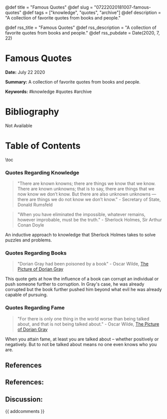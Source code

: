 @def title = "Famous Quotes"
@def slug = "07222020181007-famous-quotes"
@def tags = ["knowledge", "quotes", "archive"]
@def description = "A collection of favorite quotes from books and people."

@def rss_title = "Famous Quotes"
@def rss_description = "A collection of favorite quotes from books and people."
@def rss_pubdate = Date(2020, 7, 22)


Famous Quotes
=========

**Date:** July 22 2020

**Summary:** A collection of favorite quotes from books and people.

**Keywords:** #knowledge #quotes #archive

Bibliography
==========

Not Available

Table of Contents
=========

\toc

### Quotes Regarding Knowledge

> "There are known knowns; there are things we know that we know. There are known unknowns; that is to say, there are things that we now know we don’t know. But there are also unknown unknowns — there are things we do not know we don’t know." - Secretary of State, Donald Rumsfeld


> "When you have eliminated the impossible, whatever remains, however improbable, must be the truth." - Sherlock Holmes, Sir Arthur Conan Doyle


An inductive approach to knowledge that Sherlock Holmes takes to solve puzzles and problems.

### Quotes Regarding Books

> "Dorian Gray had been poisoned by a book" - Oscar Wilde, [The Picture of Dorian Gray](/04202022021854-picture-dorian-gray.md)


This quote gets at how the influence of a book can corrupt an individual or push someone further to corruption. In Gray's case, he was already corrupted but the book further pushed him beyond what evil he was already capable of pursuing.

### Quotes Regarding Fame

> "For there is only one thing in the world worse than being talked about, and that is not being talked about." - Oscar Wilde, [The Picture of Dorian Gray](/04202022021854-picture-dorian-gray.md)


When you attain fame, at least you are talked about – whether positively or negatively. But to not be talked about means no one even knows who you are.

## References

## References:
## Discussion: 

{{ addcomments }}
